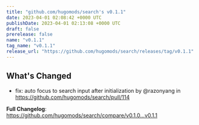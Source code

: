 ```yaml
---
title: "github.com/hugomods/search's v0.1.1"
date: 2023-04-01 02:08:42 +0000 UTC
publishDate: 2023-04-01 02:13:08 +0000 UTC
draft: false
prerelease: false
name: "v0.1.1"
tag_name: "v0.1.1"
release_url: "https://github.com/hugomods/search/releases/tag/v0.1.1"
---
```


## What's Changed
* fix: auto focus to search input after initialization by @razonyang in https://github.com/hugomods/search/pull/114


**Full Changelog**: https://github.com/hugomods/search/compare/v0.1.0...v0.1.1
